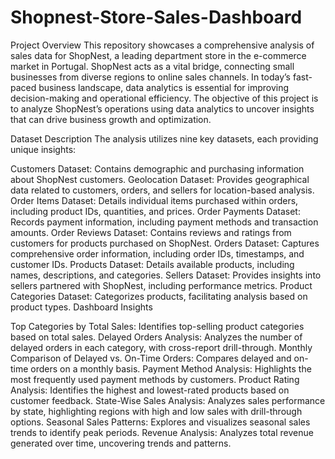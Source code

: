 # Shopnest-Store-Sales-Dashboard
Project Overview
This repository showcases a comprehensive analysis of sales data for ShopNest, a leading department store in the e-commerce market in Portugal. ShopNest acts as a vital bridge, connecting small businesses from diverse regions to online sales channels. In today’s fast-paced business landscape, data analytics is essential for improving decision-making and operational efficiency. The objective of this project is to analyze ShopNest’s operations using data analytics to uncover insights that can drive business growth and optimization.

Dataset Description
The analysis utilizes nine key datasets, each providing unique insights:

Customers Dataset: Contains demographic and purchasing information about ShopNest customers.
Geolocation Dataset: Provides geographical data related to customers, orders, and sellers for location-based analysis.
Order Items Dataset: Details individual items purchased within orders, including product IDs, quantities, and prices.
Order Payments Dataset: Records payment information, including payment methods and transaction amounts.
Order Reviews Dataset: Contains reviews and ratings from customers for products purchased on ShopNest.
Orders Dataset: Captures comprehensive order information, including order IDs, timestamps, and customer IDs.
Products Dataset: Details available products, including names, descriptions, and categories.
Sellers Dataset: Provides insights into sellers partnered with ShopNest, including performance metrics.
Product Categories Dataset: Categorizes products, facilitating analysis based on product types.
Dashboard Insights

Top Categories by Total Sales: Identifies top-selling product categories based on total sales.
Delayed Orders Analysis: Analyzes the number of delayed orders in each category, with cross-report drill-through.
Monthly Comparison of Delayed vs. On-Time Orders: Compares delayed and on-time orders on a monthly basis.
Payment Method Analysis: Highlights the most frequently used payment methods by customers.
Product Rating Analysis: Identifies the highest and lowest-rated products based on customer feedback.
State-Wise Sales Analysis: Analyzes sales performance by state, highlighting regions with high and low sales with drill-through options.
Seasonal Sales Patterns: Explores and visualizes seasonal sales trends to identify peak periods.
Revenue Analysis: Analyzes total revenue generated over time, uncovering trends and patterns.
